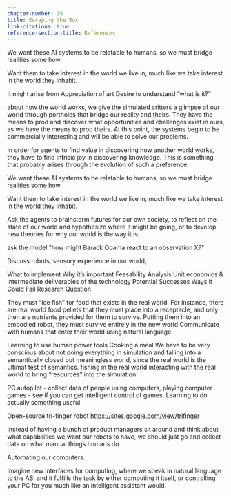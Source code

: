 ```yaml
---
chapter-number: 15
title: Escaping the Box
link-citations: true
reference-section-title: References
---
```


We want these AI systems to be relatable to humans, so we must bridge realities some how. 

Want them to take interest in the world we live in, much like we take interest in the world they inhabit. 

It might arise from
Appreciation of art
Desire to understand “what is it?”


about how the world works, we give the simulated critters a glimpse of our world through portholes that bridge our reality and theirs. They have the means to prod and discover what opportunities and challenges exist in ours, as we have the means to prod theirs. At this point, the systems begin to be commercially interesting and will be able to solve our problems.


In order for agents to find value in discovering how another world works, they have to find intrisic joy in discovering knowledge. This is something that probably arises through the evolution of such a preference.

We want these AI systems to be relatable to humans, so we must bridge realities some how. 

Want them to take interest in the world we live in, much like we take interest in the world they inhabit. 

Ask the agents to brainstorm futures for our own society, to reflect on the state of our world and hypothesize where it might be going, or to develop new theories for why our world is the way it is.


ask the model "how might Barack Obama react to an observation X?"


Discuss robots, sensory experience in our world,

What to implement
Why it’s important
Feasability Analysis
Unit economics & intermediate deliverables of the technology
Potential Successes
Ways it Could Fail
Research Question

They must “ice fish” for food that exists in the real world. For instance, there are real world food pellets that they must place into a receptacle, and only then are nutrients provided for them to survive.
Putting them into an embodied robot, they must survive entirely in the new world
Communicate with humans that enter their world using natural language.

Learning to use human power tools 
Cooking a meal
We have to be very conscious about not doing everything in simulation and falling into a semantically closed but meaningless world, since the real world is the ultimat test of semantics. fishing in the real world interacting with the real world to bring “resources” into the simulation. <draw a diagram of a sim fisherman with an ice hole that goes into the real world>

PC autopilot - collect data of people using computers, playing computer games - see if you can get intelligent control of games. Learning to do actually something useful.

<interpretability> 


Open-source tri-finger robot 
https://sites.google.com/view/trifinger


Instead of having a bunch of product managers sit around and think about what capabilities we want our robots to have, we should just go and collect data on what manual things humans do.

Automating our computers.

Imagine new interfaces for computing, where we speak in natural language to the ASI and it fulfills the task by either computing it itself, or controlling your PC for you much like an intelligent assistant would.


